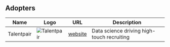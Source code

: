 ## Adopters

| Name                                   | Logo                                                                                                                           | URL                                                                                              | Description                                                                                                                                                                                                           |
|----------------------------------------|--------------------------------------------------------------------------------------------------------------------------------|--------------------------------------------------------------------------------------------------|-----------------------------------------------------------------------------------------------------------------------------------------------------------------------------------------------------------------------|
| Talentpair                            | ![Talentpair](https://avatars3.githubusercontent.com/u/8418395?v=3&s=200)                                                 | [website](//talentpair.com)                                                           | Data science driving high-touch recruiting                                                                                                                                                                                 |
